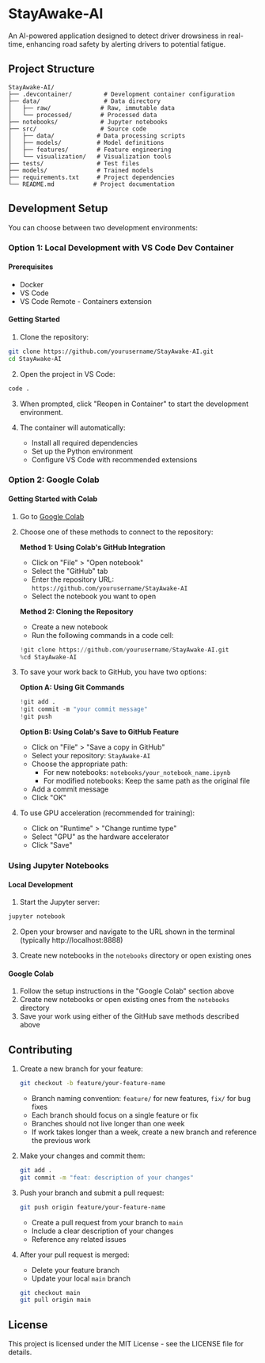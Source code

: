 # StayAwake-AI
An AI-powered application designed to detect driver drowsiness in real-time, enhancing road safety by alerting drivers to potential fatigue.

## Project Structure

```
StayAwake-AI/
├── .devcontainer/         # Development container configuration
├── data/                  # Data directory
│   ├── raw/              # Raw, immutable data
│   └── processed/        # Processed data
├── notebooks/            # Jupyter notebooks
├── src/                  # Source code
│   ├── data/            # Data processing scripts
│   ├── models/          # Model definitions
│   ├── features/        # Feature engineering
│   └── visualization/   # Visualization tools
├── tests/               # Test files
├── models/              # Trained models
├── requirements.txt     # Project dependencies
└── README.md           # Project documentation
```

## Development Setup

You can choose between two development environments:

### Option 1: Local Development with VS Code Dev Container

#### Prerequisites

- Docker
- VS Code
- VS Code Remote - Containers extension

#### Getting Started

1. Clone the repository:
```bash
git clone https://github.com/yourusername/StayAwake-AI.git
cd StayAwake-AI
```

2. Open the project in VS Code:
```bash
code .
```

3. When prompted, click "Reopen in Container" to start the development environment.

4. The container will automatically:
   - Install all required dependencies
   - Set up the Python environment
   - Configure VS Code with recommended extensions

### Option 2: Google Colab

#### Getting Started with Colab

1. Go to [Google Colab](https://colab.research.google.com/)

2. Choose one of these methods to connect to the repository:

   **Method 1: Using Colab's GitHub Integration**
   - Click on "File" > "Open notebook"
   - Select the "GitHub" tab
   - Enter the repository URL: `https://github.com/yourusername/StayAwake-AI`
   - Select the notebook you want to open

   **Method 2: Cloning the Repository**
   - Create a new notebook
   - Run the following commands in a code cell:
   ```python
   !git clone https://github.com/yourusername/StayAwake-AI.git
   %cd StayAwake-AI
   ```

3. To save your work back to GitHub, you have two options:

   **Option A: Using Git Commands**
   ```python
   !git add .
   !git commit -m "your commit message"
   !git push
   ```

   **Option B: Using Colab's Save to GitHub Feature**
   - Click on "File" > "Save a copy in GitHub"
   - Select your repository: `StayAwake-AI`
   - Choose the appropriate path:
     - For new notebooks: `notebooks/your_notebook_name.ipynb`
     - For modified notebooks: Keep the same path as the original file
   - Add a commit message
   - Click "OK"

4. To use GPU acceleration (recommended for training):
   - Click on "Runtime" > "Change runtime type"
   - Select "GPU" as the hardware accelerator
   - Click "Save"

### Using Jupyter Notebooks

#### Local Development
1. Start the Jupyter server:
```bash
jupyter notebook
```

2. Open your browser and navigate to the URL shown in the terminal (typically http://localhost:8888)

3. Create new notebooks in the `notebooks` directory or open existing ones

#### Google Colab
1. Follow the setup instructions in the "Google Colab" section above
2. Create new notebooks or open existing ones from the `notebooks` directory
3. Save your work using either of the GitHub save methods described above

## Contributing

1. Create a new branch for your feature:
   ```bash
   git checkout -b feature/your-feature-name
   ```
   - Branch naming convention: `feature/` for new features, `fix/` for bug fixes
   - Each branch should focus on a single feature or fix
   - Branches should not live longer than one week
   - If work takes longer than a week, create a new branch and reference the previous work

2. Make your changes and commit them:
   ```bash
   git add .
   git commit -m "feat: description of your changes"
   ```

3. Push your branch and submit a pull request:
   ```bash
   git push origin feature/your-feature-name
   ```
   - Create a pull request from your branch to `main`
   - Include a clear description of your changes
   - Reference any related issues

4. After your pull request is merged:
   - Delete your feature branch
   - Update your local `main` branch
   ```bash
   git checkout main
   git pull origin main
   ```

## License

This project is licensed under the MIT License - see the LICENSE file for details.
